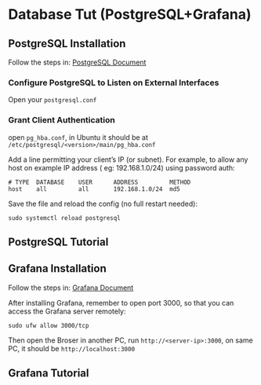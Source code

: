 # Database Tut (PostgreSQL+Grafana)

## PostgreSQL Installation

Follow the steps in:
[PostgreSQL Document](https://www.postgresql.org/download/linux/ubuntu/)

### Configure PostgreSQL to Listen on External Interfaces

Open your `postgresql.conf`

### Grant Client Authentication

open `pg_hba.conf`, in Ubuntu it should be at `/etc/postgresql/<version>/main/pg_hba.conf`

Add a line permitting your client’s IP (or subnet). For example, to allow any host on example IP address ( eg: 192.168.1.0/24) using password auth:

```
# TYPE  DATABASE    USER      ADDRESS         METHOD
host    all         all       192.168.1.0/24  md5
```

Save the file and reload the config (no full restart needed):

```
sudo systemctl reload postgresql
```

## PostgreSQL Tutorial

## Grafana Installation

Follow the steps in:
[Grafana Document](https://grafana.com/docs/grafana/latest/setup-grafana/installation/debian/)

After installing Grafana, remember to open port 3000, so that you can access the Grafana server remotely:
```
sudo ufw allow 3000/tcp
```

Then open the Broser in another PC, run `http://<server-ip>:3000`, on same PC, it should be `http://localhost:3000`

## Grafana Tutorial
